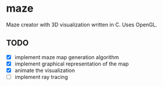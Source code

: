# maze
Maze creator with 3D visualization written in C.
Uses OpenGL.

## TODO 
- [x] implement maze map generation algorithm
- [x] implement graphical representation of the map
- [x] animate the visualization
- [ ] implement ray tracing
